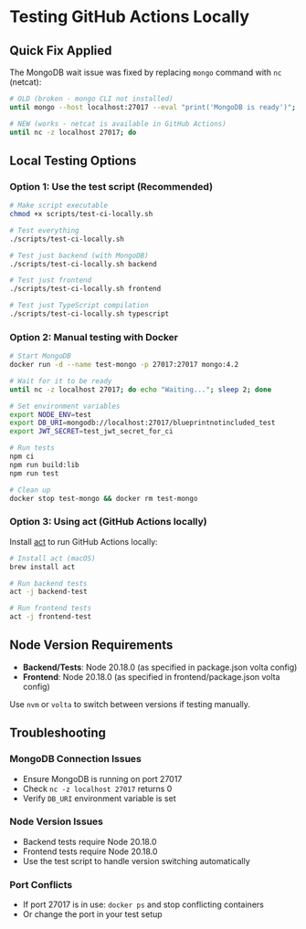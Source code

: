 # Testing GitHub Actions Locally

## Quick Fix Applied

The MongoDB wait issue was fixed by replacing `mongo` command with `nc` (netcat):

```bash
# OLD (broken - mongo CLI not installed)
until mongo --host localhost:27017 --eval "print('MongoDB is ready')"; do

# NEW (works - netcat is available in GitHub Actions)
until nc -z localhost 27017; do
```

## Local Testing Options

### Option 1: Use the test script (Recommended)

```bash
# Make script executable
chmod +x scripts/test-ci-locally.sh

# Test everything
./scripts/test-ci-locally.sh

# Test just backend (with MongoDB)
./scripts/test-ci-locally.sh backend

# Test just frontend
./scripts/test-ci-locally.sh frontend

# Test just TypeScript compilation
./scripts/test-ci-locally.sh typescript
```

### Option 2: Manual testing with Docker

```bash
# Start MongoDB
docker run -d --name test-mongo -p 27017:27017 mongo:4.2

# Wait for it to be ready
until nc -z localhost 27017; do echo "Waiting..."; sleep 2; done

# Set environment variables
export NODE_ENV=test
export DB_URI=mongodb://localhost:27017/blueprintnotincluded_test  
export JWT_SECRET=test_jwt_secret_for_ci

# Run tests
npm ci
npm run build:lib
npm run test

# Clean up
docker stop test-mongo && docker rm test-mongo
```

### Option 3: Using act (GitHub Actions locally)

Install [act](https://github.com/nektos/act) to run GitHub Actions locally:

```bash
# Install act (macOS)
brew install act

# Run backend tests
act -j backend-test

# Run frontend tests  
act -j frontend-test
```

## Node Version Requirements

- **Backend/Tests**: Node 20.18.0 (as specified in package.json volta config)
- **Frontend**: Node 20.18.0 (as specified in frontend/package.json volta config)

Use `nvm` or `volta` to switch between versions if testing manually.

## Troubleshooting

### MongoDB Connection Issues
- Ensure MongoDB is running on port 27017
- Check `nc -z localhost 27017` returns 0
- Verify `DB_URI` environment variable is set

### Node Version Issues
- Backend tests require Node 20.18.0
- Frontend tests require Node 20.18.0
- Use the test script to handle version switching automatically

### Port Conflicts
- If port 27017 is in use: `docker ps` and stop conflicting containers
- Or change the port in your test setup